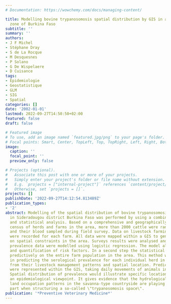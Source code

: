 ```yaml
---
# Documentation: https://wowchemy.com/docs/managing-content/

title: Modelling bovine trypanosomosis spatial distribution by GIS in an agro-pastoral
  zone of Burkina Faso
subtitle: ''
summary: ''
authors:
- J F Michel
- Stéphane Dray
- S de La Rocque
- M Desquesnes
- P Solano
- G De Wispelaere
- D Cuisance
tags:
- Epidemiologie
- Geostatistique
- GLM
- SIG
- Spatial
categories: []
date: '2002-01-01'
lastmod: 2022-09-27T14:50:50+02:00
featured: false
draft: false

# Featured image
# To use, add an image named `featured.jpg/png` to your page's folder.
# Focal points: Smart, Center, TopLeft, Top, TopRight, Left, Right, BottomLeft, Bottom, BottomRight.
image:
  caption: ''
  focal_point: ''
  preview_only: false

# Projects (optional).
#   Associate this post with one or more of your projects.
#   Simply enter your project's folder or file name without extension.
#   E.g. `projects = ["internal-project"]` references `content/project/deep-learning/index.md`.
#   Otherwise, set `projects = []`.
projects: []
publishDate: '2022-09-27T14:12:54.813489Z'
publication_types:
- '2'
abstract: Modelling of the spatial distribution of bovine trypanosomosis prevalence
  in Sideradougou district Burkina Faso was performed by using a combination of spatial
  and statistical analysis. Based on a comprehensive and geographically representative
  census of herds and farms in the area, more than 2000 cattle were randomly chosen
  and their blood sampled during field survey. Data on livestock farming practices
  were recorded for each farm. All data were mapped within a GIS to generate new information
  on spatial constraints in the area. Surveys results were analysed and serological
  prevalence data were modelled using logistic regression. The model allowed identification
  and quantification of risk factors. In a second step the statistical model was used
  predictively on the entire farm population in the area. This method was successful
  in predicting the serological prevalence for each individual herd in the sample,
  from their livestock management patterns and spatial location. Predicted prevalences
  were represented within the GIS, taking daily movements of animals into account.
  Spatial distribution of prevalence would illustrate specific locations at risk from
  an epidemiological viewpoint. It gives evidence that the hydrological network and
  land occupation patterns in the savanna-type countryside are playing an important
  part when structuring a so-called \"trypanosomosis space\".
publication: '*Preventive Veterinary Medicine*'
---
```

